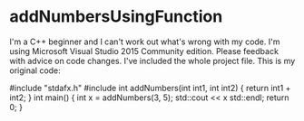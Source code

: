 # addNumbersUsingFunction
I'm a C++ beginner and I can't work out what's wrong with my code. I'm using Microsoft Visual Studio 2015 Community edition. Please feedback with advice on code changes. I've included the whole project file. This is my original code:

\#include "stdafx.h"
\#include <iostream>
int addNumbers(int int1, int int2)
{
	return int1 + int2;
}
int main()
{
	int x = addNumbers(3, 5);
	std::cout << x std::endl;
    return 0;
}
